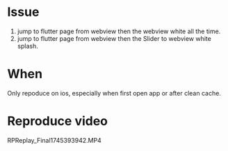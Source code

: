 # Issue
1. jump to flutter page from webview then the webview white all the time.
2. jump to flutter page from webview then the Slider to webview white splash.


# When
Only repoduce on ios, especially when first open app or after clean cache.

# Reproduce video

RPReplay_Final1745393942.MP4